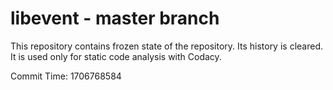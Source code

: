 # libevent - master branch

This repository contains frozen state of the repository.
Its history is cleared. It is used only for static code
analysis with Codacy.

Commit Time: 1706768584